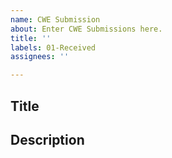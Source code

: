 ```yaml
---
name: CWE Submission
about: Enter CWE Submissions here.
title: ''
labels: 01-Received
assignees: ''

---
```


## Title

## Description
